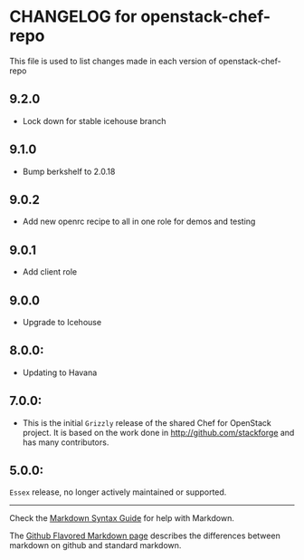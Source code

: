 # CHANGELOG for openstack-chef-repo

This file is used to list changes made in each version of openstack-chef-repo
## 9.2.0
* Lock down for stable icehouse branch

## 9.1.0
* Bump berkshelf to 2.0.18

## 9.0.2
* Add new openrc recipe to all in one role for demos and testing

## 9.0.1
* Add client role

## 9.0.0
* Upgrade to Icehouse

## 8.0.0:

* Updating to Havana

## 7.0.0:

* This is the initial `Grizzly` release of the shared Chef for OpenStack project. It is based on the work done in http://github.com/stackforge and has many contributors.

## 5.0.0:

`Essex` release, no longer actively maintained or supported.

- - -
Check the [Markdown Syntax Guide](http://daringfireball.net/projects/markdown/syntax) for help with Markdown.

The [Github Flavored Markdown page](http://github.github.com/github-flavored-markdown/) describes the differences between markdown on github and standard markdown.
